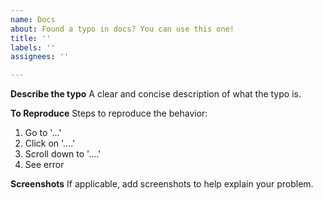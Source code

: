 ```yaml
---
name: Docs
about: Found a typo in docs? You can use this one!
title: ''
labels: ''
assignees: ''

---
```


**Describe the typo**
A clear and concise description of what the typo is.

**To Reproduce**
Steps to reproduce the behavior:
1. Go to '...'
2. Click on '....'
3. Scroll down to '....'
4. See error

**Screenshots**
If applicable, add screenshots to help explain your problem.
